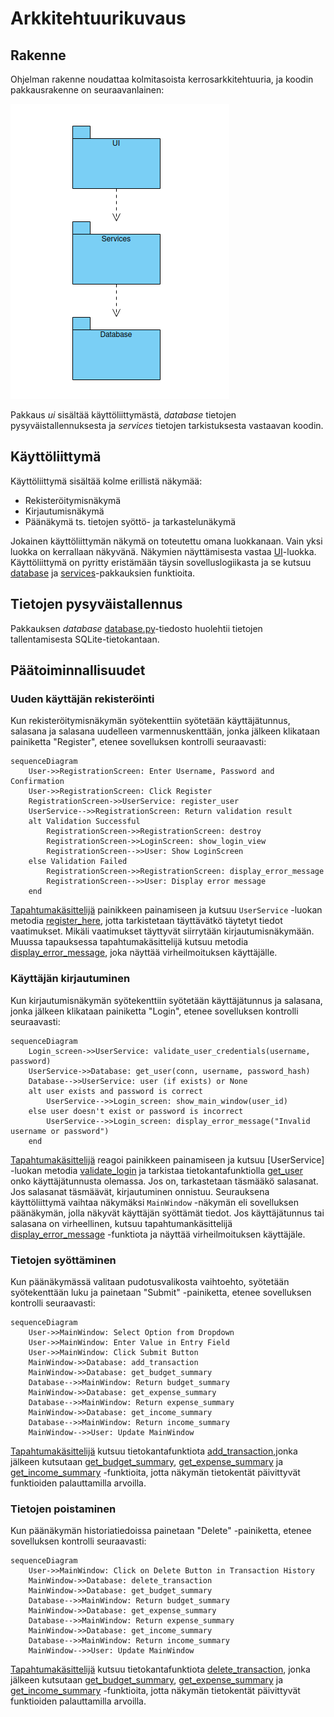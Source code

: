# Arkkitehtuurikuvaus

## Rakenne

Ohjelman rakenne noudattaa kolmitasoista kerrosarkkitehtuuria, ja koodin pakkausrakenne on seuraavanlainen:

![Pakkausrakenne](./kuvat/arkkitehtuuri-pakkaus.png)

Pakkaus _ui_ sisältää käyttöliittymästä, _database_ tietojen pysyväistallennuksesta ja _services_ tietojen tarkistuksesta vastaavan koodin.

## Käyttöliittymä

Käyttöliittymä sisältää kolme erillistä näkymää:

- Rekisteröitymisnäkymä
- Kirjautumisnäkymä
- Päänäkymä ts. tietojen syöttö- ja tarkastelunäkymä

Jokainen käyttöliittymän näkymä on toteutettu omana luokkanaan. Vain yksi luokka on kerrallaan näkyvänä. Näkymien näyttämisesta vastaa [UI](../src/ui/user_interface.py)-luokka. Käyttöliittymä on pyritty eristämään täysin sovelluslogiikasta ja se kutsuu [database](../src/database/database.py) ja [services](../src/services/)-pakkauksien funktioita.

## Tietojen pysyväistallennus

Pakkauksen _database_ [database.py](../src/database/database.py)-tiedosto huolehtii tietojen tallentamisesta SQLite-tietokantaan.

## Päätoiminnallisuudet

### Uuden käyttäjän rekisteröinti

Kun rekisteröitymisnäkymän syötekenttiin syötetään käyttäjätunnus, salasana ja salasana uudelleen varmennuskenttään, jonka jälkeen klikataan painiketta "Register", etenee sovelluksen kontrolli seuraavasti:

```mermaid
sequenceDiagram
    User->>RegistrationScreen: Enter Username, Password and Confirmation
    User->>RegistrationScreen: Click Register
    RegistrationScreen->>UserService: register_user
    UserService-->>RegistrationScreen: Return validation result
    alt Validation Successful
        RegistrationScreen->>RegistrationScreen: destroy
        RegistrationScreen->>LoginScreen: show_login_view
        RegistrationScreen-->>User: Show LoginScreen
    else Validation Failed
        RegistrationScreen->>RegistrationScreen: display_error_message
        RegistrationScreen-->>User: Display error message
    end

```

[Tapahtumakäsittelijä](https://github.com/trickwide/ot-harjoitustyo/blob/main/src/ui/registration_screen.py#L16) painikkeen painamiseen ja kutsuu `UserService` -luokan metodia [register_here](https://github.com/trickwide/ot-harjoitustyo/blob/main/src/services/user_services.py#L43), jotta tarkistetaan täyttävätkö täytetyt tiedot vaatimukset. Mikäli vaatimukset täyttyvät siirrytään kirjautumisnäkymään. Muussa tapauksessa tapahtumakäsittelijä kutsuu metodia [display_error_message](https://github.com/trickwide/ot-harjoitustyo/blob/main/src/ui/registration_screen.py#L36), joka näyttää virheilmoituksen käyttäjälle.

### Käyttäjän kirjautuminen

Kun kirjautumisnäkymän syötekenttiin syötetään käyttäjätunnus ja salasana, jonka jälkeen klikataan painiketta "Login", etenee sovelluksen kontrolli seuraavasti:

```mermaid
sequenceDiagram
    Login_screen->>UserService: validate_user_credentials(username, password)
    UserService->>Database: get_user(conn, username, password_hash)
    Database-->>UserService: user (if exists) or None
    alt user exists and password is correct
        UserService-->>Login_screen: show_main_window(user_id)
    else user doesn't exist or password is incorrect
        UserService-->>Login_screen: display_error_message("Invalid username or password")
    end
```

[Tapahtumakäsittelijä](https://github.com/trickwide/ot-harjoitustyo/blob/main/src/ui/login_screen.py#L17) reagoi painikkeen painamiseen ja kutsuu [UserService] -luokan metodia [validate_login](https://github.com/trickwide/ot-harjoitustyo/blob/main/src/services/user_services.py#L76) ja tarkistaa tietokantafunktiolla [get_user](https://github.com/trickwide/ot-harjoitustyo/blob/main/src/database/database.py#L105) onko käyttäjätunnusta olemassa. Jos on, tarkastetaan täsmääkö salasanat. Jos salasanat täsmäävät, kirjautuminen onnistuu. Seurauksena käyttöliittymä vaihtaa näkymäksi `MainWindow` -näkymän eli sovelluksen päänäkymän, jolla näkyvät käyttäjän syöttämät tiedot. Jos käyttäjätunnus tai salasana on virheellinen, kutsuu tapahtumankäsittelijä [display_error_message](https://github.com/trickwide/ot-harjoitustyo/blob/main/src/ui/login_screen.py#L35) -funktiota ja näyttää virheilmoituksen käyttäjäle.

### Tietojen syöttäminen

Kun päänäkymässä valitaan pudotusvalikosta vaihtoehto, syötetään syötekenttään luku ja painetaan "Submit" -painiketta, etenee sovelluksen kontrolli seuraavasti:

```mermaid
sequenceDiagram
    User->>MainWindow: Select Option from Dropdown
    User->>MainWindow: Enter Value in Entry Field
    User->>MainWindow: Click Submit Button
    MainWindow->>Database: add_transaction
    MainWindow->>Database: get_budget_summary
    Database-->>MainWindow: Return budget_summary
    MainWindow->>Database: get_expense_summary
    Database-->>MainWindow: Return expense_summary
    MainWindow->>Database: get_income_summary
    Database-->>MainWindow: Return income_summary
    MainWindow-->>User: Update MainWindow
```

[Tapahtumakäsittelijä](https://github.com/trickwide/ot-harjoitustyo/blob/main/src/ui/main_window.py#L18) kutsuu tietokantafunktiota [add_transaction](https://github.com/trickwide/ot-harjoitustyo/blob/main/src/database/database.py#L125),jonka jälkeen kutsutaan [get_budget_summary](https://github.com/trickwide/ot-harjoitustyo/blob/main/src/database/database.py#L163), [get_expense_summary](https://github.com/trickwide/ot-harjoitustyo/blob/main/src/database/database.py#L182) ja [get_income_summary](https://github.com/trickwide/ot-harjoitustyo/blob/main/src/database/database.py#L201) -funktioita, jotta näkymän tietokentät päivittyvät funktioiden palauttamilla arvoilla.

### Tietojen poistaminen

Kun päänäkymän historiatiedoissa painetaan "Delete" -painiketta, etenee sovelluksen kontrolli seuraavasti:

```mermaid
sequenceDiagram
    User->>MainWindow: Click on Delete Button in Transaction History
    MainWindow->>Database: delete_transaction
    MainWindow->>Database: get_budget_summary
    Database-->>MainWindow: Return budget_summary
    MainWindow->>Database: get_expense_summary
    Database-->>MainWindow: Return expense_summary
    MainWindow->>Database: get_income_summary
    Database-->>MainWindow: Return income_summary
    MainWindow-->>User: Update MainWindow
```

[Tapahtumakäsittelijä](https://github.com/trickwide/ot-harjoitustyo/blob/main/src/ui/main_window.py#L18) kutsuu tietokantafunktiota [delete_transaction](https://github.com/trickwide/ot-harjoitustyo/blob/main/src/database/database.py#L220), jonka jälkeen kutsutaan [get_budget_summary](https://github.com/trickwide/ot-harjoitustyo/blob/main/src/database/database.py#L163), [get_expense_summary](https://github.com/trickwide/ot-harjoitustyo/blob/main/src/database/database.py#L182) ja [get_income_summary](https://github.com/trickwide/ot-harjoitustyo/blob/main/src/database/database.py#L201) -funktioita, jotta näkymän tietokentät päivittyvät funktioiden palauttamilla arvoilla.
